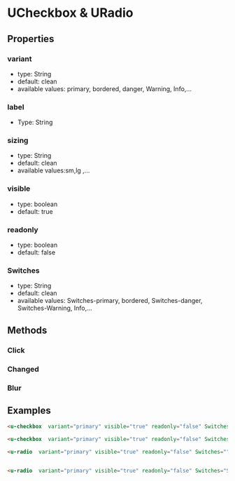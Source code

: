 # UCheckbox & URadio

## Properties

### variant

* type: String
* default: clean
* available values: primary, bordered, danger, Warning, Info,...

### label
* Type: String

### sizing
* type: String
* default: clean
* available values:sm,lg ,... 

### visible

* type: boolean
* default: true

### readonly

* type: boolean
* default: false

### Switches

* type: String
* default: clean
* available values: Switches-primary, bordered, Switches-danger, Switches-Warning, Info,...

## Methods

### Click
### Changed
### Blur
   


## Examples

```html
<u-checkbox  variant="primary" visible="true" readonly="false" Switches="" @Changed="" @Click="" @Blur=""  label="Sample" />

<u-checkbox  variant="primary" visible="true" readonly="false" Switches="Switches-primary" @Changed="" @Click="" @Blur="" label="Sample" />

<u-radio  variant="primary" visible="true" readonly="false" Switches="" @Changed="" @Click="" @Blur="" label="Sample" />


<u-radio  variant="primary" visible="true" readonly="false" Switches="Switches-primary" @Changed="" @Click="" @Blur="" label="Sample" />


```



